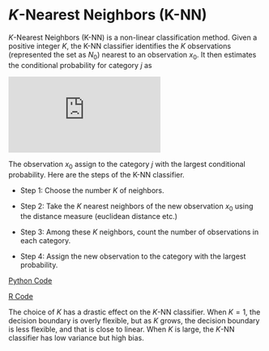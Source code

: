*K*-Nearest Neighbors (K-NN)
================

*K*-Nearest Neighbors (K-NN) is a non-linear classification method. Given a positive integer *K*, the K-NN classifier identifies the *K* observations (represented the set as *N*<sub>0</sub>) nearest to an observation *x*<sub>0</sub>. It then estimates the conditional probability for category *j* as

![equation](https://latex.codecogs.com/gif.latex?%5Ctext%7BPr%7D%20%28Y%3Dj%7CX%3Dx_0%29%20%3D%20%5Cfrac%7B1%7D%7BK%7D%20%5Csum_%7Bi%20%5Cin%20N_0%7D%20I%28y_i%20%3D%20j%29.)

The observation *x*<sub>0</sub> assign to the category *j* with the largest conditional probability. Here are the steps of the K-NN classifier.

-   Step 1: Choose the number *K* of neighbors.

-   Step 2: Take the *K* nearest neighbors of the new observation *x*<sub>0</sub> using the distance measure (euclidean distance etc.)

-   Step 3: Among these *K* neighbors, count the number of observations in each category.

-   Step 4: Assign the new observation to the category with the largest probability.

[Python Code](k_nearest_neighbors.ipynb)

[R Code](knn.R)

The choice of *K* has a drastic effect on the *K*-NN classifier. When *K* = 1, the decision boundary is overly flexible, but as *K* grows, the decision boundary is less flexible, and that is close to linear. When *K* is large, the *K*-NN classifier has low variance but high bias.

